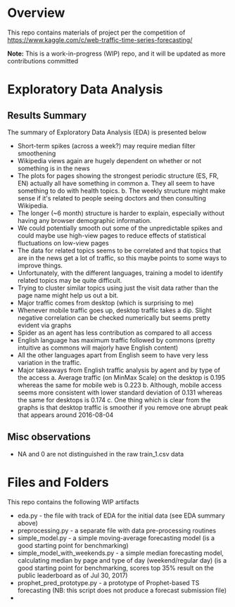 # Overview
This repo contains materials of project per the competition of https://www.kaggle.com/c/web-traffic-time-series-forecasting/

**Note:** This is a work-in-progress (WIP) repo, and it will be updated as more contributions committed

# Exploratory Data Analysis

## Results Summary
The summary of Exploratory Data Analysis (EDA) is presented below

- Short-term spikes (across a week?) may require median filter smoothening
- Wikipedia views again are hugely dependent on whether or not something is in the news
- The plots for pages showing the strongest periodic structure (ES, FR, EN) actually all have something in common
a.	They all seem to have something to do with health topics. 
b.	The weekly structure might make sense if it's related to people seeing doctors and then consulting Wikipedia. 
- The longer (~6 month) structure is harder to explain, especially without having any browser demographic information.
- We could potentially smooth out some of the unpredictable spikes and could maybe use high-view pages to reduce effects of statistical fluctuations on low-view pages
- The data for related topics seems to be correlated and that topics that are in the news get a lot of traffic, so this maybe points to some ways to improve things. 
- Unfortunately, with the different languages, training a model to identify related topics may be quite difficult.
- Trying to cluster similar topics using just the visit data rather than the page name might help us out a bit.
- Major traffic comes from desktop (which is surprising to me)
- Whenever mobile traffic goes up, desktop traffic takes a dip. Slight negative correlation can be checked numerically but seems pretty evident via graphs
- Spider as an agent has less contribution as compared to all access
- English language has maximum traffic followed by commons (pretty intuitive as commons will majorly have English content)
- All the other languages apart from English seem to have very less variation in the traffic. 
- Major takeaways from English traffic analysis by agent and by type of the access
a.	Average traffic (on MinMax Scale) on the desktop is 0.195 whereas the same for mobile web is 0.223
b.	Although, mobile access seems more consistent with lower standard deviation of 0.131 whereas the same for desktops is 0.174
c.	One thing which is clear from the graphs is that desktop traffic is smoother if you remove one abrupt peak that appears around 2016-08-04


## Misc observations

- NA and 0 are not distinguished in the raw train_1.csv data

# Files and Folders
This repo contains the following WIP artifacts

- eda.py - the file with track of EDA for the initial data (see EDA summary above)
- preprocessing.py - a separate file with data pre-processing routines
- simple_model.py - a simple moving-average forecasting model (is a good starting point for benchmarking)
- simple_model_with_weekends.py - a simple median forecasting model, calculating median by page and type of day (weekend/regular day) (is a good starting point for benchmarking, scores top 35% result on the public leaderboard as of Jul 30, 2017)
- prophet_pred_prototype.py - a prototype of Prophet-based TS forecasting (NB: this script does not produce a forecast submission file)
- 

